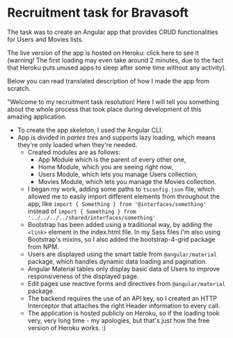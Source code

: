 # Recruitment task for Bravasoft

The task was to create an Angular app that provides CRUD functionalities for Users and Movies lists.

The live version of the app is hosted on Heroku: click here to see it (warning! The first loading may even take around 2 minutes, due to the fact that Heroku puts unused apps to sleep after some time without any activity).


Below you can read translated description of how I made the app from scratch.

"Welcome to my recruitment task resolution! Here I will tell you something about the whole process that took place during development of this amazing application.
- To create the app skeleton, I used the Angular CLI.
- App is divided in _partes tres_ and supports lazy loading, which means they're only loaded when they're needed.
  - Created modules are as follows:
    - App Module which is the parent of every other one,
    - Home Module, which you are seeing right now,
    - Users Module, which lets you manage Users collection,
    - Movies Module, which lets you manage the Movies collection.
  - I began my work, adding some paths to `tsconfig.json` file, which allowed me to easily import different elements from throughout the app, like `import { Something } from '@interfaces/something'` instead of `import { Something } from '../../../../shared/interfaces/something'`
  - Bootstrap has been added using a traditional way, by adding the `<link>` element in the index.html file. In my Sass files I'm also using Bootstrap's mixins, so I also added the bootstrap-4-grid package from NPM.
  - Users are displayed using the smart table from `@angular/material` package, which handles dynamic data loading and pagination.
  - Angular Material tables only display basic data of Users to improve responsiveness of the displayed page.
  - Edit pages use reactive forms and directives from `@angular/material` package.
  - The backend requires the use of an API key, so I created an HTTP Interceptor that attaches the right Header information to every call.
  - The application is hosted publicly on Heroku, so if the loading took very, very long time - my apologies, but that's just how the free version of Heroku works. :)
